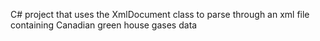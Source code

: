 C# project that uses the XmlDocument class to parse through an xml file containing Canadian green house gases data
